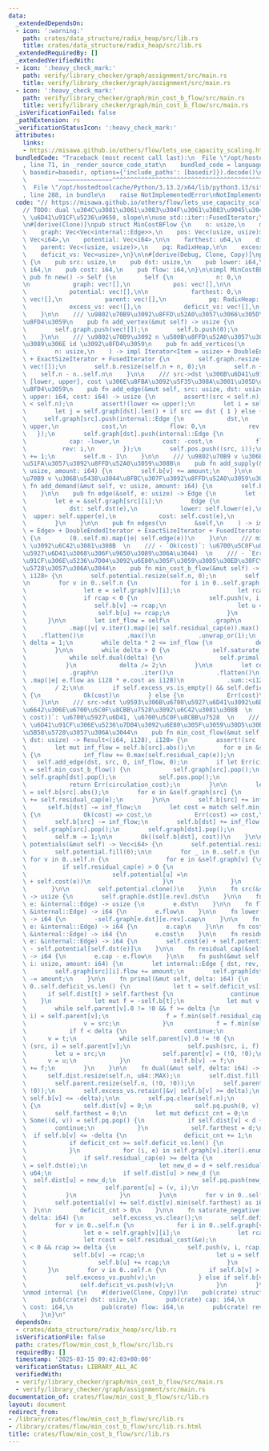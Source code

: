 ```yaml
---
data:
  _extendedDependsOn:
  - icon: ':warning:'
    path: crates/data_structure/radix_heap/src/lib.rs
    title: crates/data_structure/radix_heap/src/lib.rs
  _extendedRequiredBy: []
  _extendedVerifiedWith:
  - icon: ':heavy_check_mark:'
    path: verify/library_checker/graph/assignment/src/main.rs
    title: verify/library_checker/graph/assignment/src/main.rs
  - icon: ':heavy_check_mark:'
    path: verify/library_checker/graph/min_cost_b_flow/src/main.rs
    title: verify/library_checker/graph/min_cost_b_flow/src/main.rs
  _isVerificationFailed: false
  _pathExtension: rs
  _verificationStatusIcon: ':heavy_check_mark:'
  attributes:
    links:
    - https://misawa.github.io/others/flow/lets_use_capacity_scaling.html
  bundledCode: "Traceback (most recent call last):\n  File \"/opt/hostedtoolcache/Python/3.13.2/x64/lib/python3.13/site-packages/onlinejudge_verify/documentation/build.py\"\
    , line 71, in _render_source_code_stat\n    bundled_code = language.bundle(stat.path,\
    \ basedir=basedir, options={'include_paths': [basedir]}).decode()\n          \
    \         ~~~~~~~~~~~~~~~^^^^^^^^^^^^^^^^^^^^^^^^^^^^^^^^^^^^^^^^^^^^^^^^^^^^^^^^^^^^^^^^^^\n\
    \  File \"/opt/hostedtoolcache/Python/3.13.2/x64/lib/python3.13/site-packages/onlinejudge_verify/languages/rust.py\"\
    , line 288, in bundle\n    raise NotImplementedError\nNotImplementedError\n"
  code: "// https://misawa.github.io/others/flow/lets_use_capacity_scaling.html\n\
    // TODO: dual \u304C\u3081\u3061\u3083\u304F\u3061\u3083\u9045\u3044\n// TODO:\
    \ \u6D41\u91CF\u5236\u9650, slope\n\nuse std::iter::FusedIterator;\n\nuse radix_heap::RadixHeap;\n\
    \n#[derive(Clone)]\npub struct MinCostBFlow {\n    n: usize,\n    m: usize,\n\n\
    \    graph: Vec<Vec<internal::Edge>>,\n    pos: Vec<(usize, usize)>,\n\n    b:\
    \ Vec<i64>,\n    potential: Vec<i64>,\n\n    farthest: u64,\n    dist: Vec<u64>,\n\
    \    parent: Vec<(usize, usize)>,\n    pq: RadixHeap,\n\n    excess_vs: Vec<usize>,\n\
    \    deficit_vs: Vec<usize>,\n}\n\n#[derive(Debug, Clone, Copy)]\npub struct Edge\
    \ {\n    pub src: usize,\n    pub dst: usize,\n    pub lower: i64,\n    pub upper:\
    \ i64,\n    pub cost: i64,\n    pub flow: i64,\n}\n\nimpl MinCostBFlow {\n   \
    \ pub fn new() -> Self {\n        Self {\n            n: 0,\n            m: 0,\n\
    \n            graph: vec![],\n            pos: vec![],\n\n            b: vec![],\n\
    \            potential: vec![],\n\n            farthest: 0,\n            dist:\
    \ vec![],\n            parent: vec![],\n            pq: RadixHeap::new(0),\n\n\
    \            excess_vs: vec![],\n            deficit_vs: vec![],\n        }\n\
    \    }\n\n    /// \u9802\u70B9\u3092\u8FFD\u52A0\u3057\u3066\u305D\u306E id \u3092\
    \u8FD4\u3059\n    pub fn add_vertex(&mut self) -> usize {\n        self.n += 1;\n\
    \        self.graph.push(vec![]);\n        self.b.push(0);\n        self.n - 1\n\
    \    }\n\n    /// \u9802\u70B9\u3092 n \u500B\u8FFD\u52A0\u3057\u3066\u305D\u308C\
    \u3089\u306E id \u3092\u8FD4\u3059\n    pub fn add_vertices(\n        &mut self,\n\
    \        n: usize,\n    ) -> impl Iterator<Item = usize> + DoubleEndedIterator\
    \ + ExactSizeIterator + FusedIterator {\n        self.graph.resize(self.n + n,\
    \ vec![]);\n        self.b.resize(self.n + n, 0);\n        self.n += n;\n    \
    \    self.n - n..self.n\n    }\n\n    /// src->dst \u306B\u6D41\u91CF\u5236\u7D04\
    \ [lower, upper], cost \u306E\u8FBA\u3092\u5F35\u308A\u3001\u305D\u306E id \u3092\
    \u8FD4\u3059\n    pub fn add_edge(&mut self, src: usize, dst: usize, lower: i64,\
    \ upper: i64, cost: i64) -> usize {\n        assert!(src < self.n);\n        assert!(dst\
    \ < self.n);\n        assert!(lower <= upper);\n        let i = self.graph[src].len();\n\
    \        let j = self.graph[dst].len() + if src == dst { 1 } else { 0 };\n   \
    \     self.graph[src].push(internal::Edge {\n            dst,\n            cap:\
    \ upper,\n            cost,\n            flow: 0,\n            rev: j,\n     \
    \   });\n        self.graph[dst].push(internal::Edge {\n            dst: src,\n\
    \            cap: -lower,\n            cost: -cost,\n            flow: 0,\n  \
    \          rev: i,\n        });\n        self.pos.push((src, i));\n        self.m\
    \ += 1;\n        self.m - 1\n    }\n\n    /// \u9802\u70B9 v \u306B\u6E67\u304D\
    \u51FA\u3057\u3092\u8FFD\u52A0\u3059\u308B\n    pub fn add_supply(&mut self, v:\
    \ usize, amount: i64) {\n        self.b[v] += amount;\n    }\n\n    /// \u9802\
    \u70B9 v \u306B\u5438\u3044\u8FBC\u307F\u3092\u8FFD\u52A0\u3059\u308B\n    pub\
    \ fn add_demand(&mut self, v: usize, amount: i64) {\n        self.b[v] -= amount;\n\
    \    }\n\n    pub fn edge(&self, e: usize) -> Edge {\n        let (src, i) = self.pos[e];\n\
    \        let e = &self.graph[src][i];\n        Edge {\n            src: self.src(e),\n\
    \            dst: self.dst(e),\n            lower: self.lower(e),\n          \
    \  upper: self.upper(e),\n            cost: self.cost(e),\n            flow: self.flow(e),\n\
    \        }\n    }\n\n    pub fn edges(\n        &self,\n    ) -> impl Iterator<Item\
    \ = Edge> + DoubleEndedIterator + ExactSizeIterator + FusedIterator + '_\n   \
    \ {\n        (0..self.m).map(|e| self.edge(e))\n    }\n\n    /// min cost b-flow\
    \ \u3092\u6C42\u3081\u308B  \n    /// - `Ok(cost)`: \u6700\u5C0F\u8CBB\u7528 (\u6700\
    \u5927\u6D41\u3068\u306F\u9650\u3089\u306A\u3044)  \n    /// - `Err(cost)`: \u6D41\
    \u91CF\u306E\u5236\u7D04\u3092\u6E80\u305F\u3059\u30D5\u30ED\u30FC\u304C\u5B58\
    \u5728\u3057\u306A\u3044\n    pub fn min_cost_b_flow(&mut self) -> Result<i128,\
    \ i128> {\n        self.potential.resize(self.n, 0);\n        self.potential.fill(0);\n\
    \n        for v in 0..self.n {\n            for i in 0..self.graph[v].len() {\n\
    \                let e = self.graph[v][i];\n                let rcap = self.residual_cap(&e);\n\
    \                if rcap < 0 {\n                    self.push(v, i, rcap);\n \
    \                   self.b[v] -= rcap;\n                    let u = self.dst(&e);\n\
    \                    self.b[u] += rcap;\n                }\n            }\n  \
    \      }\n\n        let inf_flow = self\n            .graph\n            .iter()\n\
    \            .map(|v| v.iter().map(|e| self.residual_cap(e)).max())\n        \
    \    .flatten()\n            .max()\n            .unwrap_or(1);\n        let mut\
    \ delta = 1;\n        while delta * 2 <= inf_flow {\n            delta *= 2;\n\
    \        }\n\n        while delta > 0 {\n            self.saturate_negative(delta);\n\
    \            while self.dual(delta) {\n                self.primal(delta);\n \
    \           }\n            delta /= 2;\n        }\n\n        let cost = self\n\
    \            .graph\n            .iter()\n            .flatten()\n           \
    \ .map(|e| e.flow as i128 * e.cost as i128)\n            .sum::<i128>()\n    \
    \        / 2;\n\n        if self.excess_vs.is_empty() && self.deficit_vs.is_empty()\
    \ {\n            Ok(cost)\n        } else {\n            Err(cost)\n        }\n\
    \    }\n\n    /// src->dst \u9593\u306B\u6700\u5927\u6D41\u3092\u6D41\u3057\u305F\
    \u6642\u306E\u6700\u5C0F\u8CBB\u7528\u3092\u6C42\u3081\u308B  \n    /// - `Ok((flow,\
    \ cost))`: \u6700\u5927\u6D41, \u6700\u5C0F\u8CBB\u7528  \n    /// - `Err(cost)`:\
    \ \u6D41\u91CF\u306E\u5236\u7D04\u3092\u6E80\u305F\u3059\u30D5\u30ED\u30FC\u304C\
    \u5B58\u5728\u3057\u306A\u3044\n    pub fn min_cost_flow(&mut self, src: usize,\
    \ dst: usize) -> Result<(i64, i128), i128> {\n        assert!(src != dst);\n\n\
    \        let mut inf_flow = self.b[src].abs();\n        for e in &self.graph[src]\
    \ {\n            inf_flow += 0.max(self.residual_cap(e));\n        }\n\n     \
    \   self.add_edge(dst, src, 0, inf_flow, 0);\n        if let Err(circulation_cost)\
    \ = self.min_cost_b_flow() {\n            self.graph[src].pop();\n           \
    \ self.graph[dst].pop();\n            self.pos.pop();\n            self.m -= 1;\n\
    \            return Err(circulation_cost);\n        }\n\n        let mut inf_flow\
    \ = self.b[src].abs();\n        for e in &self.graph[src] {\n            inf_flow\
    \ += self.residual_cap(e);\n        }\n\n        self.b[src] += inf_flow;\n  \
    \      self.b[dst] -= inf_flow;\n        let cost = match self.min_cost_b_flow()\
    \ {\n            Ok(cost) => cost,\n            Err(cost) => cost,\n        };\n\
    \        self.b[src] -= inf_flow;\n        self.b[dst] += inf_flow;\n\n      \
    \  self.graph[src].pop();\n        self.graph[dst].pop();\n        self.pos.pop();\n\
    \        self.m -= 1;\n\n        Ok((self.b[dst], cost))\n    }\n\n    pub fn\
    \ potentials(&mut self) -> Vec<i64> {\n        self.potential.resize(self.n, 0);\n\
    \        self.potential.fill(0);\n\n        for _ in 0..self.n {\n           \
    \ for v in 0..self.n {\n                for e in &self.graph[v] {\n          \
    \          if self.residual_cap(e) > 0 {\n                        let u = self.dst(e);\n\
    \                        self.potential[u] =\n                            self.potential[u].min(self.potential[self.src(e)]\
    \ + self.cost(e))\n                    }\n                }\n            }\n \
    \       }\n\n        self.potential.clone()\n    }\n\n    fn src(&self, e: &internal::Edge)\
    \ -> usize {\n        self.graph[e.dst][e.rev].dst\n    }\n\n    fn dst(&self,\
    \ e: &internal::Edge) -> usize {\n        e.dst\n    }\n\n    fn flow(&self, e:\
    \ &internal::Edge) -> i64 {\n        e.flow\n    }\n\n    fn lower(&self, e: &internal::Edge)\
    \ -> i64 {\n        -self.graph[e.dst][e.rev].cap\n    }\n\n    fn upper(&self,\
    \ e: &internal::Edge) -> i64 {\n        e.cap\n    }\n\n    fn cost(&self, e:\
    \ &internal::Edge) -> i64 {\n        e.cost\n    }\n\n    fn residual_cost(&self,\
    \ e: &internal::Edge) -> i64 {\n        self.cost(e) + self.potential[self.src(e)]\
    \ - self.potential[self.dst(e)]\n    }\n\n    fn residual_cap(&self, e: &internal::Edge)\
    \ -> i64 {\n        e.cap - e.flow\n    }\n\n    fn push(&mut self, src: usize,\
    \ i: usize, amount: i64) {\n        let internal::Edge { dst, rev, .. } = self.graph[src][i];\n\
    \        self.graph[src][i].flow += amount;\n        self.graph[dst][rev].flow\
    \ -= amount;\n    }\n\n    fn primal(&mut self, delta: i64) {\n        for i in\
    \ 0..self.deficit_vs.len() {\n            let t = self.deficit_vs[i];\n      \
    \      if self.dist[t] > self.farthest {\n                continue;\n        \
    \    }\n            let mut f = -self.b[t];\n            let mut v = t;\n    \
    \        while self.parent[v].0 != !0 && f >= delta {\n                let (src,\
    \ i) = self.parent[v];\n                f = f.min(self.residual_cap(&self.graph[src][i]));\n\
    \                v = src;\n            }\n            f = f.min(self.b[v]);\n\
    \            if f < delta {\n                continue;\n            }\n      \
    \      v = t;\n            while self.parent[v].0 != !0 {\n                let\
    \ (src, i) = self.parent[v];\n                self.push(src, i, f);\n        \
    \        let u = src;\n                self.parent[v] = (!0, !0);\n          \
    \      v = u;\n            }\n            self.b[v] -= f;\n            self.b[t]\
    \ += f;\n        }\n    }\n\n    fn dual(&mut self, delta: i64) -> bool {\n  \
    \      self.dist.resize(self.n, u64::MAX);\n        self.dist.fill(u64::MAX);\n\
    \        self.parent.resize(self.n, (!0, !0));\n        self.parent.fill((!0,\
    \ !0));\n        self.excess_vs.retain(|&v| self.b[v] >= delta);\n        self.deficit_vs.retain(|&v|\
    \ self.b[v] <= -delta);\n\n        self.pq.clear(self.n);\n        for &v in &self.excess_vs\
    \ {\n            self.dist[v] = 0;\n            self.pq.push(0, v);\n        }\n\
    \        self.farthest = 0;\n        let mut deficit_cnt = 0;\n        while let\
    \ Some((d, v)) = self.pq.pop() {\n            if self.dist[v] < d {\n        \
    \        continue;\n            }\n            self.farthest = d;\n          \
    \  if self.b[v] <= -delta {\n                deficit_cnt += 1;\n            }\n\
    \            if deficit_cnt >= self.deficit_vs.len() {\n                break;\n\
    \            }\n            for (i, e) in self.graph[v].iter().enumerate() {\n\
    \                if self.residual_cap(e) >= delta {\n                    let u\
    \ = self.dst(e);\n                    let new_d = d + self.residual_cost(e) as\
    \ u64;\n                    if self.dist[u] > new_d {\n                      \
    \  self.dist[u] = new_d;\n                        self.pq.push(new_d, u);\n  \
    \                      self.parent[u] = (v, i);\n                    }\n     \
    \           }\n            }\n        }\n\n        for v in 0..self.n {\n    \
    \        self.potential[v] += self.dist[v].min(self.farthest) as i64;\n      \
    \  }\n\n        deficit_cnt > 0\n    }\n\n    fn saturate_negative(&mut self,\
    \ delta: i64) {\n        self.excess_vs.clear();\n        self.deficit_vs.clear();\n\
    \        for v in 0..self.n {\n            for i in 0..self.graph[v].len() {\n\
    \                let e = self.graph[v][i];\n                let rcap = self.residual_cap(&e);\n\
    \                let rcost = self.residual_cost(&e);\n                if rcost\
    \ < 0 && rcap >= delta {\n                    self.push(v, i, rcap);\n       \
    \             self.b[v] -= rcap;\n                    let u = self.dst(&e);\n\
    \                    self.b[u] += rcap;\n                }\n            }\n  \
    \      }\n        for v in 0..self.n {\n            if self.b[v] > 0 {\n     \
    \           self.excess_vs.push(v);\n            } else if self.b[v] < 0 {\n \
    \               self.deficit_vs.push(v);\n            }\n        }\n    }\n}\n\
    \nmod internal {\n    #[derive(Clone, Copy)]\n    pub(crate) struct Edge {\n \
    \       pub(crate) dst: usize,\n        pub(crate) cap: i64,\n        pub(crate)\
    \ cost: i64,\n        pub(crate) flow: i64,\n        pub(crate) rev: usize,\n\
    \    }\n}\n"
  dependsOn:
  - crates/data_structure/radix_heap/src/lib.rs
  isVerificationFile: false
  path: crates/flow/min_cost_b_flow/src/lib.rs
  requiredBy: []
  timestamp: '2025-03-15 09:42:03+00:00'
  verificationStatus: LIBRARY_ALL_AC
  verifiedWith:
  - verify/library_checker/graph/min_cost_b_flow/src/main.rs
  - verify/library_checker/graph/assignment/src/main.rs
documentation_of: crates/flow/min_cost_b_flow/src/lib.rs
layout: document
redirect_from:
- /library/crates/flow/min_cost_b_flow/src/lib.rs
- /library/crates/flow/min_cost_b_flow/src/lib.rs.html
title: crates/flow/min_cost_b_flow/src/lib.rs
---
```

